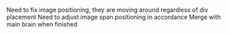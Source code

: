 Need to fix image positioning, they are moving around regardless of div placement
Need to adjust image span positioning in accordance
Merge with main brain when finished